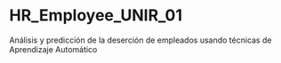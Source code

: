 # HR_Employee_UNIR_01
Análisis y predicción de la deserción de empleados usando técnicas de Aprendizaje Automático
